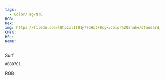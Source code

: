 ```yaml
---
tags:
  - Color/Tag/NTC
RGB:
Hex:
img: https://filedn.com/l0hpzxl1f01yT7GHxtF8cyk/Color%20Snake/standard_csv_to_svg/%23/BBD7C1.svg
CMYK:
HSL:
Name:
---
```

Surf
```palette
#BBD7C1
```
RGB
